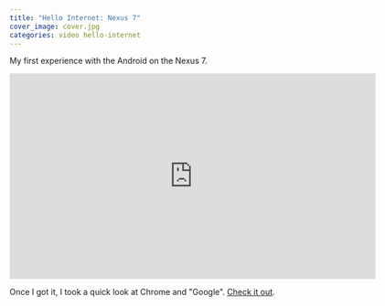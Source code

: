 ```yaml
---
title: "Hello Internet: Nexus 7"
cover_image: cover.jpg
categories: video hello-internet
---
```


My first experience with the Android on the Nexus 7.

<div class="video vimeo wide"><iframe src="
https://player.vimeo.com/video/45940441?title=0&amp;byline=0&amp;portrait=0&amp;color=ff7243" width="640" height="360" frameborder="0" webkitAllowFullScreen mozallowfullscreen allowFullScreen></iframe></div>

Once I got it, I took a quick look at Chrome and "Google". [Check it out](https://vimeo.com/45948239).
